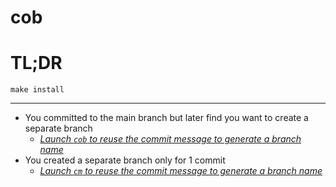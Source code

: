 # cob

# TL;DR
```
make install
```

---

- You committed to the main branch but later find you want to create a separate branch
  - [_Launch `cob` to reuse the commit message to generate a branch name_](https://github.com/giuscri/cob/blob/748c52dd7c392512749e842d55a892606c591913/test.sh#L11)
- You created a separate branch only for 1 commit
  - [_Launch `cm` to reuse the commit message to generate a branch name_](https://github.com/giuscri/cob/blob/748c52dd7c392512749e842d55a892606c591913/test.sh#L14)
